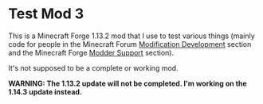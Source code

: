 # Test Mod 3
This is a Minecraft Forge 1.13.2 mod that I use to test various things (mainly code for people in the Minecraft Forum [Modification Development](http://www.minecraftforum.net/forums/mapping-and-modding/minecraft-mods/modification-development) section and the Minecraft Forge [Modder Support](http://www.minecraftforge.net/forum/index.php/board,73.0.html) section).

It's not supposed to be a complete or working mod.

**WARNING: The 1.13.2 update will not be completed. I'm working on the 1.14.3 update instead.**